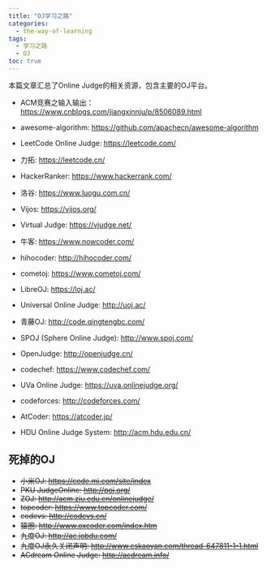 ```yaml
---
title: "OJ学习之路"
categories:
  - the-way-of-learning
tags:
  - 学习之路
  - OJ
toc: true
---
```


本篇文章汇总了Online Judge的相关资源，包含主要的OJ平台。

* ACM竞赛之输入输出：<https://www.cnblogs.com/jiangxinnju/p/8506089.html>
* awesome-algorithm: <https://github.com/apachecn/awesome-algorithm>

* LeetCode Online Judge: <https://leetcode.com/>
* 力拓: <https://leetcode.cn/>
* HackerRanker: <https://www.hackerrank.com/>
* 洛谷: <https://www.luogu.com.cn/>
* Vijos: <https://vijos.org/>
* Virtual Judge: <https://vjudge.net/>
* 牛客: <https://www.nowcoder.com/>
* hihocoder: <http://hihocoder.com/>
* cometoj: <https://www.cometoj.com/>
* LibreOJ: <https://loj.ac/>
* Universal Online Judge: <http://uoj.ac/>
* 青藤OJ: <http://code.qingtengbc.com/>
* SPOJ (Sphere Online Judge): <http://www.spoj.com/>
* OpenJudge: <http://openjudge.cn/>
* codechef: <https://www.codechef.com/>
* UVa Online Judge: <https://uva.onlinejudge.org/>
* codeforces: <http://codeforces.com/>
* AtCoder: <https://atcoder.jp/>
* HDU Online Judge System: <http://acm.hdu.edu.cn/>

## 死掉的OJ

* ~~小米OJ: <https://code.mi.com/site/index>~~
* ~~PKU JudgeOnline: <http://poj.org/>~~
* ~~ZOJ: <http://acm.zju.edu.cn/onlinejudge/>~~
* ~~topcoder: <https://www.topcoder.com/>~~
* ~~codevs: <http://codevs.cn/>~~
* ~~猿圈: <http://www.oxcoder.com/index.htm>~~
* ~~九度OJ: <http://ac.jobdu.com/>~~
* ~~九度OJ永久关闭声明: <http://www.cskaoyan.com/thread-647811-1-1.html>~~
* ~~ACdream Online Judge: <http://acdream.info/>~~
